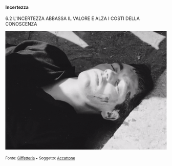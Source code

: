 #### Incertezza

<span class="tesi">6.2 L'INCERTEZZA ABBASSA IL VALORE E ALZA I COSTI DELLA CONOSCENZA</span>

![Accattone](../assets/images/citti.gif ':size=450x100%')

<small> Fonte: [Giffetteria](http://giffetteria.it/gif/accattone/) • Soggetto: [Accattone](https://it.wikipedia.org/wiki/Accattone)</small>
